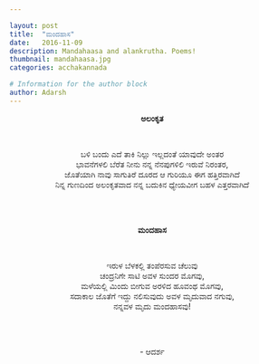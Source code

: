```yaml
---

layout: post
title:  "ಮಂದಹಾಸ"
date:   2016-11-09
description: Mandahaasa and alankrutha. Poems!
thumbnail: mandahaasa.jpg
categories: acchakannada

# Information for the author block
author: Adarsh
---
```

<p align="center"> <strong>ಅಲಂಕೃತ </strong></p><br>
<p align="center">ಬಳಿ ಬಂದು ಎದೆ ತಾಕಿ ನಿಲ್ಲು ಇಲ್ಲದಂತೆ ಯಾವುದೇ ಅಂತರ<br>
ಭಾವನೆಗಳಲಿ ಬೆರೆತ ನೀನು ನನ್ನ ನೆನಪುಗಳಿಲಿ ಇರುವೆ ನಿರಂತರ,<br><!--more-->
ಜೊತೆಯಾಗಿ ನಾವು ಸಾಗುತಿರೆ ದೂರದ ಆ ಗುರಿಯೂ ಈಗ ಹತ್ತಿರವಾಗಿದೆ<br>
ನಿನ್ನ ಗುಣದಿಂದ ಅಲಂಕೃತವಾದ ನನ್ನ ಬದುಕಿನ ಧ್ಯೇಯವೀಗ ಬಹಳ ಎತ್ತರವಾಗಿದೆ</p><br><br>

<p align="center"> <strong> ಮಂದಹಾಸ </strong></p><br>
<p align="center">ಇರುಳ ಬೆಳಕಲ್ಲಿ ತಂಪೆರಸುವ ಚೆಲುವು<br>
ಚಂದ್ರನಿಗೇ ಸಾಟಿ ಅವಳ ಸುಂದರ ಮೊಗವು,<br>
ಮಳೆಯಲ್ಲಿ ಮಿಂದು ಬೀಗುವ ಅರಳಿದ ಹೂವಂಥ ಮೊಗವು,<br>
ಸದಾಕಾಲ ಜೊತೆಗೆ ಇದ್ದು ನಲಿಸುವುದು ಅವಳ ಮೃದುವಾದ ನಗುವು,<br>
ನನ್ನವಳ ಮೃದು ಮಂದಹಾಸವು!</p><br><br>
<p align="center">- ಆದರ್ಶ</p>
